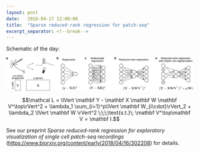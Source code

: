 ```yaml
---
layout: post
date:   2018-04-17 12:00:00
title:  "Sparse reduced-rank regression for patch-seq"
excerpt_separator: <!--break-->
---
```


Schematic of the day:

![Sparse reduced-rank regression for exploratory visualization of single cell patch-seq recordings](/img/patch-seq-rrr.png)

$$\mathcal L = \lVert \mathbf Y - \mathbf X \mathbf W \mathbf V^\top\rVert^2 + \lambda_1 \sum_{i=1}^p\lVert \mathbf W_{i\cdot}\rVert_2 + \lambda_2 \lVert \mathbf W \rVert^2 \;\;\;\text{s.t.}\; \mathbf V^\top\mathbf V = \mathbf I.$$

See our preprint *Sparse reduced-rank regression for exploratory visualization of single cell patch-seq recordings* (<https://www.biorxiv.org/content/early/2018/04/16/302208>) for details. 
